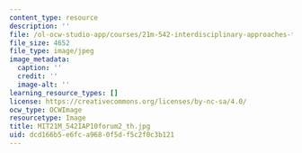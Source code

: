 ```yaml
---
content_type: resource
description: ''
file: /ol-ocw-studio-app/courses/21m-542-interdisciplinary-approaches-to-musical-time-january-iap-2010/dcd166b5e6fca9680f5df5c2f0c3b121_MIT21M_542IAP10forum2_th.jpg
file_size: 4652
file_type: image/jpeg
image_metadata:
  caption: ''
  credit: ''
  image-alt: ''
learning_resource_types: []
license: https://creativecommons.org/licenses/by-nc-sa/4.0/
ocw_type: OCWImage
resourcetype: Image
title: MIT21M_542IAP10forum2_th.jpg
uid: dcd166b5-e6fc-a968-0f5d-f5c2f0c3b121
---
```

